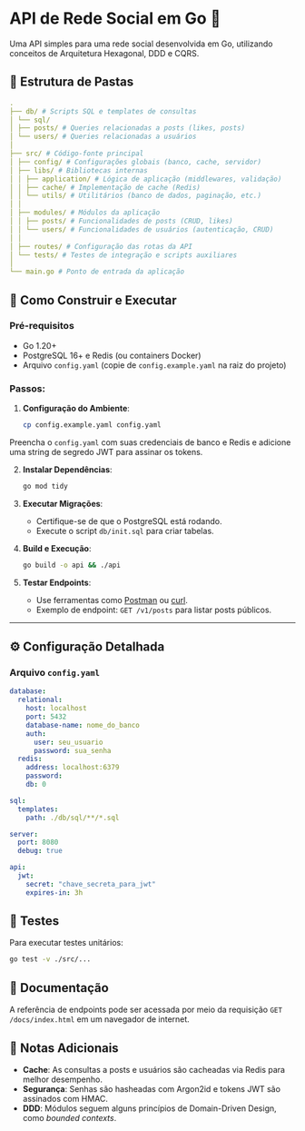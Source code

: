 # API de Rede Social em Go 🚀

Uma API simples para uma rede social desenvolvida em Go, utilizando conceitos de Arquitetura Hexagonal, DDD e CQRS.

## 📂 Estrutura de Pastas

```yaml
.
├── db/ # Scripts SQL e templates de consultas
│ └── sql/
│ ├── posts/ # Queries relacionadas a posts (likes, posts)
│ └── users/ # Queries relacionadas a usuários
│
├── src/ # Código-fonte principal
│ ├── config/ # Configurações globais (banco, cache, servidor)
│ ├── libs/ # Bibliotecas internas
│ │ ├── application/ # Lógica de aplicação (middlewares, validação)
│ │ ├── cache/ # Implementação de cache (Redis)
│ │ └── utils/ # Utilitários (banco de dados, paginação, etc.)
│ │
│ ├── modules/ # Módulos da aplicação
│ │ ├── posts/ # Funcionalidades de posts (CRUD, likes)
│ │ └── users/ # Funcionalidades de usuários (autenticação, CRUD)
│ │
│ ├── routes/ # Configuração das rotas da API
│ └── tests/ # Testes de integração e scripts auxiliares
│
└── main.go # Ponto de entrada da aplicação
```

## 🚀 Como Construir e Executar

### Pré-requisitos

- Go 1.20+
- PostgreSQL 16+ e Redis (ou containers Docker)
- Arquivo `config.yaml` (copie de `config.example.yaml` na raiz do projeto)

### Passos:

1. **Configuração do Ambiente**:
   ```bash
   cp config.example.yaml config.yaml
   ```

Preencha o `config.yaml` com suas credenciais de banco e Redis e adicione uma string de segredo JWT para assinar os tokens.

2. **Instalar Dependências**:

   ```bash
   go mod tidy
   ```

3. **Executar Migrações**:

   - Certifique-se de que o PostgreSQL está rodando.
   - Execute o script `db/init.sql` para criar tabelas.

4. **Build e Execução**:

   ```bash
   go build -o api && ./api
   ```

5. **Testar Endpoints**:
   - Use ferramentas como [Postman](https://www.postman.com/) ou [curl](https://curl.se/).
   - Exemplo de endpoint: `GET /v1/posts` para listar posts públicos.

---

## ⚙️ Configuração Detalhada

### Arquivo `config.yaml`

```yaml
database:
  relational:
    host: localhost
    port: 5432
    database-name: nome_do_banco
    auth:
      user: seu_usuario
      password: sua_senha
  redis:
    address: localhost:6379
    password:
    db: 0

sql:
  templates:
    path: ./db/sql/**/*.sql

server:
  port: 8080
  debug: true

api:
  jwt:
    secret: "chave_secreta_para_jwt"
    expires-in: 3h
```

## 🧪 Testes

Para executar testes unitários:

```bash
go test -v ./src/...
```

## 📖 Documentação

A referência de endpoints pode ser acessada por meio da requisição `GET /docs/index.html` em um navegador de internet.

## 📝 Notas Adicionais

- **Cache**: As consultas a posts e usuários são cacheadas via Redis para melhor desempenho.
- **Segurança**: Senhas são hasheadas com Argon2id e tokens JWT são assinados com HMAC.
- **DDD**: Módulos seguem alguns princípios de Domain-Driven Design, como _bounded contexts_.
